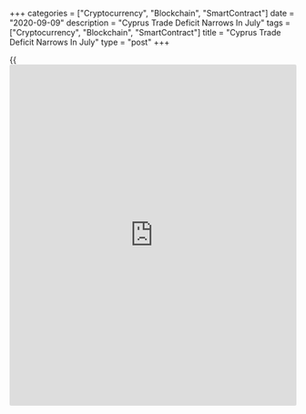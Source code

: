 +++
categories = ["Cryptocurrency", "Blockchain", "SmartContract"]
date = "2020-09-09"
description = "Cyprus Trade Deficit Narrows In July"
tags = ["Cryptocurrency", "Blockchain", "SmartContract"]
title = "Cyprus Trade Deficit Narrows In July"
type = "post"
+++

{{<iframe id="large-banner" src="https://www.bounty.group/#slide=5.0" width="100%" height="600" scrolling="no" style="border: 0px solid rgb(216, 221, 230); border-radius: 3px;">}}

Cyprus' external trade deficit narrowed slightly in July, preliminary
data from the statistical office showed Wednesday.

The trade deficit decreased to EUR 4.08 billion in July from EUR 4.81
billion in the same month last year.

In June, the trade deficit was EUR 3.93 billion.

Exports declined 16.4 percent yearly to EUR 209.6 million in July.

Imports fell 15.6 percent annually to EUR 618.4 million in July.

For the January to July period, the trade deficit was EUR 25.29 billion
compared to EUR 28.91 billion in the same period last year.

For comments and feedback [contact](https://www.playgroundfx.com/contact/): editorial@rtt[news](https://www.letsplayfx.com/blog/forex-news-website/).com

[Economic News][1]

 **What parts of the world are seeing the best (and worst) economic
performances lately? Click[here][2] to check out our [Econ Scorecard][2]
and find out! See up-to-the-moment [ranking](https://www.playgroundfx.com/blog/crypto-exchange-ranking/)s for the best and worst
performers in [GDP][3], [unemployment rate][4], [inflation][5] and much
more.**

   1. www.rtt[news](https://www.letsplayfx.com/blog/forex-news-website/).com/Content/EconomicNews.aspx
   2. www.rtt[news](https://www.letsplayfx.com/blog/forex-news-website/).com/economic-scorecard/world-rank/unemployment-rate/highest-performance.aspx
   3. www.rtt[news](https://www.letsplayfx.com/blog/forex-news-website/).com/economic-scorecard/world-rank/GDP/highest-performance.aspx
   4. www.rtt[news](https://www.letsplayfx.com/blog/forex-news-website/).com/economic-scorecard/world-rank/unemployment-rate/lowest-performance.aspx
   5. www.rtt[news](https://www.letsplayfx.com/blog/forex-news-website/).com/economic-scorecard/world-rank/CPI/highest-performance.aspx